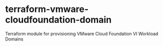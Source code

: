 # terraform-vmware-cloudfoundation-domain
Terraform module for provisioning VMware Cloud Foundation VI Workload Domains
